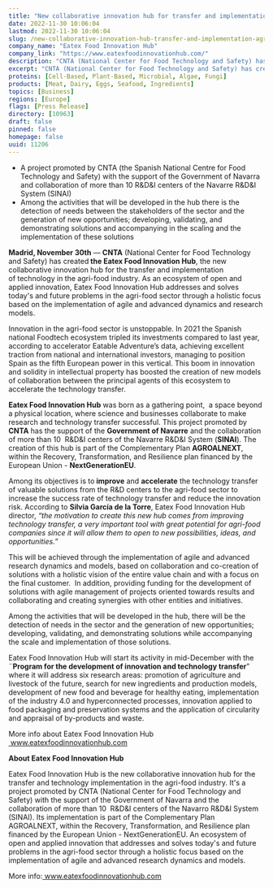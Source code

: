 ```yaml
---
title: "New collaborative innovation hub for transfer and implementation of agri-food technology"
date: 2022-11-30 10:06:04
lastmod: 2022-11-30 10:06:04
slug: /new-collaborative-innovation-hub-transfer-and-implementation-agri-food-technology
company_name: "Eatex Food Innovation Hub"
company_link: "https://www.eatexfoodinnovationhub.com/"
description: "CNTA (National Center for Food Technology and Safety) has created the Eatex Food Innovation Hub, the new collaborative innovation hub for the transfer and implementation of technology in the agri-food industry."
excerpt: "CNTA (National Center for Food Technology and Safety) has created the Eatex Food Innovation Hub, the new collaborative innovation hub for the transfer and implementation of technology in the agri-food industry."
proteins: [Cell-Based, Plant-Based, Microbial, Algae, Fungi]
products: [Meat, Dairy, Eggs, Seafood, Ingredients]
topics: [Business]
regions: [Europe]
flags: [Press Release]
directory: [10963]
draft: false
pinned: false
homepage: false
uuid: 11206
---
```

<ul>
<li>A project promoted by CNTA (the Spanish National Centre for Food Technology and Safety) with the support of the Government of Navarra and collaboration of more than 10 R&D&I centers of the Navarre R&D&I System (SINAI)</li>
<li>Among the activities that will be developed in the hub there is the detection of needs between the stakeholders of the sector and the generation of new opportunities; developing, validating, and demonstrating solutions and accompanying in the scaling and the implementation of these solutions</li>
</ul>
<p><strong>Madrid, November 30th</strong> — <strong>CNTA</strong> (National Center for Food Technology and Safety) has created<strong> the Eatex Food Innovation Hub</strong>, the new collaborative innovation hub for the transfer and implementation of technology in the agri-food industry. As an ecosystem of open and applied innovation, Eatex Food Innovation Hub addresses and solves today's and future problems in the agri-food sector through a holistic focus based on the implementation of agile and advanced dynamics and research models.</p>
<p>Innovation in the agri-food sector is unstoppable. In 2021 the Spanish national Foodtech ecosystem tripled its investments compared to last year, according to accelerator Eatable Adventure’s data, achieving excellent traction from national and international investors, managing to position Spain as the fifth European power in this vertical. This boom in innovation and solidity in intellectual property has boosted the creation of new models of collaboration between the principal agents of this ecosystem to accelerate the technology transfer.</p>
<p><strong>Eatex Food Innovation Hub</strong> was born as a gathering point,  a space beyond a physical location, where science and businesses collaborate to make research and technology transfer successful. This project promoted by <strong>CNTA</strong> has the support of the <strong>Government of Navarre</strong> and the collaboration of more than 10  R&D&I centers of the Navarre R&D&I System (<strong>SINAI</strong>). The creation of this hub is part of the Complementary Plan <strong>AGROALNEXT</strong>, within the Recovery, Transformation, and Resilience plan financed by the European Union - <strong>NextGenerationEU</strong>.</p>
<p>Among its objectives is to<strong> improve</strong> and <strong>accelerate</strong> the technology transfer of valuable solutions from the R&D centers to the agri-food sector to increase the success rate of technology transfer and reduce the innovation risk. According to <strong>Silvia García de la Torre</strong>, Eatex Food Innovation Hub director, <em>“the motivation to create this new hub comes from improving technology transfer, a very important tool with great potential for agri-food companies since it will allow them to open to new possibilities, ideas, and opportunities.”</em></p>
<p>This will be achieved through the implementation of agile and advanced research dynamics and models, based on collaboration and co-creation of solutions with a holistic vision of the entire value chain and with a focus on the final customer.  In addition, providing funding for the development of solutions with agile management of projects oriented towards results and collaborating and creating synergies with other entities and initiatives.</p>
<p>Among the activities that will be developed in the hub, there will be the detection of needs in the sector and the generation of new opportunities; developing, validating, and demonstrating solutions while accompanying the scale and implementation of those solutions.</p>
<p>Eatex Food Innovation Hub will start its activity in mid-December with the ¨<strong>Program for the development of innovation and technology transfer</strong>” where it will address six research areas: promotion of agriculture and livestock of the future, search for new ingredients and production models, development of new food and beverage for healthy eating, implementation of the industry 4.0 and hyperconnected processes, innovation applied to food packaging and preservation systems and the application of circularity and appraisal of by-products and waste.</p>
<p>More info about Eatex Food Innovation Hub <a href="http://www.eatexfoodinnovationhub.com"> </a><a href="http://www.eatexfoodinnovationhub.com">www.eatexfoodinnovationhub.com</a></p>
<p><strong>About Eatex Food Innovation Hub</strong></p>
<p>Eatex Food Innovation Hub is the new collaborative innovation hub for the transfer and technology implementation in the agri-food industry. It's a project promoted by CNTA (National Center for Food Technology and Safety) with the support of the Government of Navarra and the collaboration of more than 10  R&D&I centers of the Navarro R&D&I System (SINAI). Its implementation is part of the Complementary Plan AGROALNEXT, within the Recovery, Transformation, and Resilience plan financed by the European Union - NextGenerationEU. An ecosystem of open and applied innovation that addresses and solves today's and future problems in the agri-food sector through a holistic focus based on the implementation of agile and advanced research dynamics and models.</p>
<p>More info:<a href="http://www.eatexfoodinnovationhub.com"> </a><a href="http://www.eatexfoodinnovationhub.com">www.eatexfoodinnovationhub.com</a></p>
